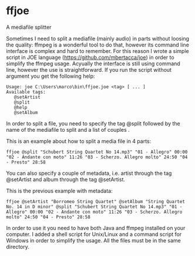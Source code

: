 # ffjoe
A mediafile splitter

Sometimes I need to split a mediafile (mainly audio) in parts without loosing the quality: ffmpeg is a wonderful tool to do that, however its command line interface is complex and hard to remember.
For this reason I wrote a simple script in JOE language (https://github.com/mbertacca/joe) in order to simplify the ffmpeg usage. Acyually the interface is still using command line, however the use is straightforward.
If you run the script without argument you get the following help:

`Usage: joe C:\Users\marco\bin\ffjoe.joe <tag> [ ... ]`  
`Available tags:`  
`   @setArtist`  
`   @split`  
`   @help`  
`   @setAlbum`   

In order to split a file, you need to specify the tag @split followed by the name of the mediafile to split and a list of couples <name> <starting point>.

This is an example about how to split a media file in 4 parts:

`ffjoe @split "Schubert String Quartet No 14.mp3" "01 - Allegro" 00:00 "02 - Andante con moto" 11:26 "03 - Scherzo. Allegro molto" 24:50 "04 - Presto" 28:58`

You can also specify a couple of metadata, i.e. artist through the tag @setArtist and album through the tag @setArtist.

This is the previous example with metadata:

`ffjoe @setArtist "Borromeo String Quartet" @setAlbum "String Quartet No. 14 in D minor" @split "Schubert String Quartet No 14.mp3" "01 - Allegro" 00:00 "02 - Andante con moto" 11:26 "03 - Scherzo. Allegro molto" 24:50 "04 - Presto" 28:58`

In order to use it you need to have both Java and ffmpeg installed on your computer. I added a shell script for Unix/Linux and a command script for Windows in order to simplify the usage. All the files must be in the same directory.

